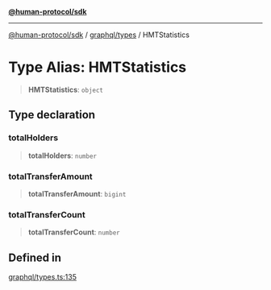 [**@human-protocol/sdk**](../../../README.md)

***

[@human-protocol/sdk](../../../modules.md) / [graphql/types](../README.md) / HMTStatistics

# Type Alias: HMTStatistics

> **HMTStatistics**: `object`

## Type declaration

### totalHolders

> **totalHolders**: `number`

### totalTransferAmount

> **totalTransferAmount**: `bigint`

### totalTransferCount

> **totalTransferCount**: `number`

## Defined in

[graphql/types.ts:135](https://github.com/humanprotocol/human-protocol/blob/d7a8db333eaccaefacbd3a71e666d3627570e9f6/packages/sdk/typescript/human-protocol-sdk/src/graphql/types.ts#L135)
